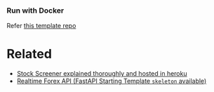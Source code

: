 ### Run with Docker
Refer [this template repo](https://github.com/rakesh4real/fastapi-template) 

# Related

- [Stock Screener explained thoroughly and hosted in heroku](https://github.com/rakesh4real/fastapi-stock-screener)
- [Realtime Forex API (FastAPI Starting Template `skeleton` available)](https://github.com/rakesh4real/realtime-forex-api)
